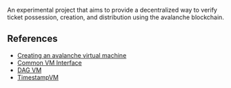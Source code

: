 An experimental project that aims to provide a decentralized way to verify ticket possession, creation, and distribution using the avalanche blockchain.

## References
- [Creating an avalanche virtual machine](https://docs.avax.network/build/tutorials/platform/create-a-virtual-machine-vm#introduction)
- [Common VM Interface](https://github.com/ava-labs/avalanchego/blob/master/snow/engine/common/vm.go)
- [DAG VM](https://github.com/ava-labs/avalanchego/blob/v1.4.10/snow/engine/avalanche/vertex/vm.go)
- [TimestampVM](https://github.com/ava-labs/timestampvm)
